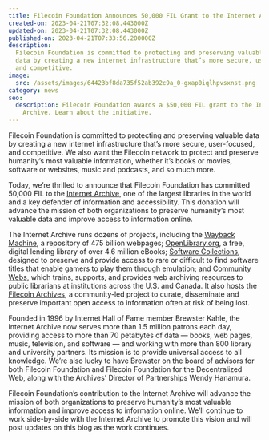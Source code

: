```yaml
---
title: Filecoin Foundation Announces 50,000 FIL Grant to the Internet Archive
created-on: 2023-04-21T07:32:08.443000Z
updated-on: 2023-04-21T07:32:08.443000Z
published-on: 2023-04-21T07:33:56.200000Z
description:
  Filecoin Foundation is committed to protecting and preserving valuable
  data by creating a new internet infrastructure that’s more secure, user-focused,
  and competitive.
image:
  src: /assets/images/64423bf8da735f52ab392c9a_0-gxap0iqlhpvsxnst.png
category: news
seo:
  description: Filecoin Foundation awards a $50,000 FIL grant to the Internet
    Archive. Learn about the initiative.
---
```


Filecoin Foundation is committed to protecting and preserving valuable data by creating a new internet infrastructure that’s more secure, user-focused, and competitive. We also want the Filecoin network to protect and preserve humanity’s most valuable information, whether it’s books or movies, software or websites, music and podcasts, and so much more.

Today, we’re thrilled to announce that Filecoin Foundation has committed 50,000 FIL to the [Internet Archive](https://archive.org/), one of the largest libraries in the world and a key defender of information and accessibility. This donation will advance the mission of both organizations to preserve humanity’s most valuable data and improve access to information online.

The Internet Archive runs dozens of projects, including the [Wayback Machine](https://archive.org/web/), a repository of 475 billion webpages; [OpenLibrary.org](https://openlibrary.org/), a free, digital lending library of over 4.6 million eBooks; [Software Collections](https://archive.org/details/software), designed to preserve and provide access to rare or difficult to find software titles that enable gamers to play them through emulation; and [Community Webs](https://communitywebs.archive-it.org/), which trains, supports, and provides web archiving resources to public librarians at institutions across the U.S. and Canada. It also hosts the [Filecoin Archives](http://blog.archive.org/tag/filecoin/), a community-led project to curate, disseminate and preserve important open access to information often at risk of being lost.

Founded in 1996 by Internet Hall of Fame member Brewster Kahle, the Internet Archive now serves more than 1.5 million patrons each day, providing access to more than 70 petabytes of data — books, web pages, music, television, and software — and working with more than 800 library and university partners. Its mission is to provide universal access to all knowledge. We’re also lucky to have Brewster on the board of advisors for both Filecoin Foundation and Filecoin Foundation for the Decentralized Web, along with the Archives’ Director of Partnerships Wendy Hanamura.

Filecoin Foundation’s contribution to the Internet Archive will advance the mission of both organizations to preserve humanity’s most valuable information and improve access to information online. We’ll continue to work side-by-side with the Internet Archive to promote this vision and will post updates on this blog as the work continues.
